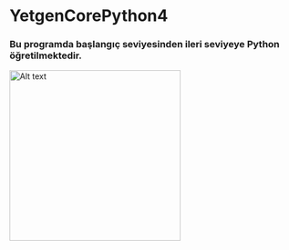 # YetgenCorePython4
### Bu programda başlangıç seviyesinden ileri seviyeye Python öğretilmektedir.
<img src="https://miro.medium.com/v2/resize:fit:910/1*jbz6ImV3RT_vNzSvSHW_Fg.png" alt="Alt text" width="300">